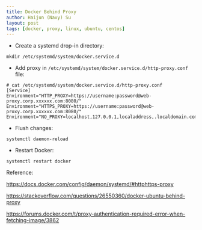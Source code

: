```yaml
---
title: Docker Behind Proxy
author: Haijun (Navy) Su
layout: post
tags: [docker, proxy, linux, ubuntu, centos]
---
```


* Create a systemd drop-in directory:

```
mkdir /etc/systemd/system/docker.service.d
```

* Add proxy in `/etc/systemd/system/docker.service.d/http-proxy.conf` file:

```
# cat /etc/systemd/system/docker.service.d/http-proxy.conf
[Service]
Environment="HTTP_PROXY=https://username:password@web-proxy.corp.xxxxxx.com:8080/"
Environment="HTTPS_PROXY=https://username:password@web-proxy.corp.xxxxxx.com:8080/"
Environment="NO_PROXY=localhost,127.0.0.1,localaddress,.localdomain.com"
```

* Flush changes:

```
systemctl daemon-reload
```

* Restart Docker:

```
systemctl restart docker
```

Reference:

<https://docs.docker.com/config/daemon/systemd/#httphttps-proxy>

<https://stackoverflow.com/questions/26550360/docker-ubuntu-behind-proxy>

<https://forums.docker.com/t/proxy-authentication-required-error-when-fetching-image/3862>
